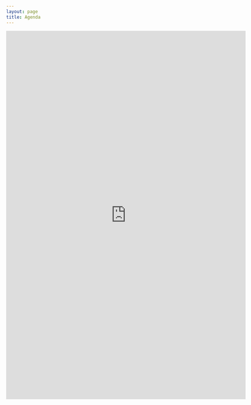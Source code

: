 ```yaml
---
layout: page
title: Agenda
---
```

<iframe width='650' height='1000' frameborder='0' scrolling='yes' src='https://docs.google.com/spreadsheets/d/1iprsInZjFYh9U8FcrpNo6zj2k9x3mRrA95nFdblYP80//htmlembed?single=true&gid=0&range=A1:E687&widget=false&chrome=false'></iframe>
